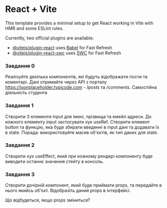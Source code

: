 # React + Vite

This template provides a minimal setup to get React working in Vite with HMR and some ESLint rules.

Currently, two official plugins are available:

- [@vitejs/plugin-react](https://github.com/vitejs/vite-plugin-react/blob/main/packages/plugin-react/README.md) uses [Babel](https://babeljs.io/) for Fast Refresh
- [@vitejs/plugin-react-swc](https://github.com/vitejs/vite-plugin-react-swc) uses [SWC](https://swc.rs/) for Fast Refresh

### Завдання 0
Реалізуйте декілька компонентів, які будуть відображати пости та коментарі. Дані отримайте через 
API з порталу https://jsonplaceholder.typicode.com - /posts та /comments.
Самостійна діяльність студента


### Завдання 1
Створити 3 елементи input для імені, прізвища та емейл адреси. До кожного елементу input застосувати хук useRef. 
Створити елемент button та функцію, яка буде збирати введенні в input дані та додавати їх в state. Порада: використовуйте масив об'єктів, як тип даних для state.

### Завдання 2 
Створити хук useEffect, який при кожному рендері компоненту буде виводити останнє значення 
стейту в консоль.

### Завдання 3
Створити дочірній компонент, який буде приймати props, та передайте в нього якийсь об'єкт. 
Відобразіть даний props в інтерфейсі. 

Що відбудеться, якщо props зміниться?